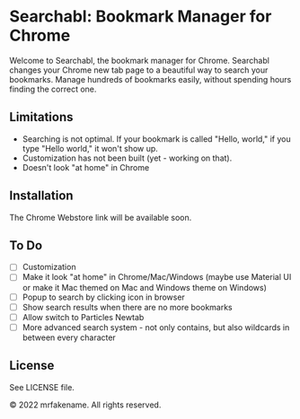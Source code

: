 # Searchabl: Bookmark Manager for Chrome

Welcome to Searchabl, the bookmark manager for Chrome. Searchabl changes your Chrome new tab page to a beautiful way to search your bookmarks.
Manage hundreds of bookmarks easily, without spending hours finding the correct one.

## Limitations

* Searching is not optimal. If your bookmark is called "Hello, world," if you type "Hello world," it won't show up.
* Customization has not been built (yet - working on that).
* Doesn't look "at home" in Chrome

## Installation

The Chrome Webstore link will be available soon.

## To Do

- [ ] Customization
- [ ] Make it look "at home" in Chrome/Mac/Windows (maybe use Material UI or make it Mac themed on Mac and Windows theme on Windows)
- [ ] Popup to search by clicking icon in browser
- [ ] Show search results when there are no more bookmarks
- [ ] Allow switch to Particles Newtab
- [ ] More advanced search system - not only contains, but also wildcards in between every character

## License

See LICENSE file.

&copy; 2022 mrfakename. All rights reserved.
